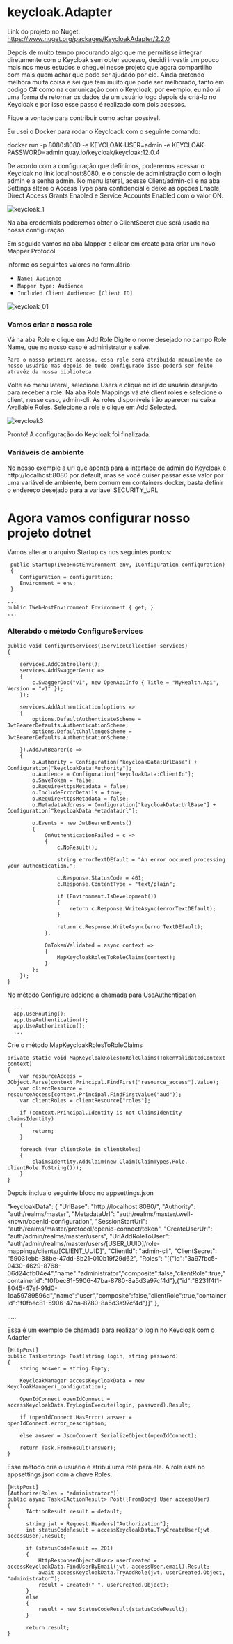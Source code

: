 
# keycloak.Adapter

Link do projeto no Nuget:
https://www.nuget.org/packages/KeycloakAdapter/2.2.0

Depois de muito tempo procurando algo que me permitisse integrar diretamente com o Keycloak sem obter sucesso, decidi investir um pouco mais nos meus estudos e 
cheguei nesse projeto que agora compartilho com mais quem achar que pode ser ajudado por ele.
Ainda pretendo melhora muita coisa e sei que tem muito que pode ser melhorado, tanto em código C# como na comunicação com o Keycloak, por exemplo, eu não vi uma forma de retornar os dados de um usuário logo depois de criá-lo no Keycloak e por isso esse passo é realizado com dois acessos. 

Fique a vontade para contribuir como achar possível. 

Eu usei o Docker para rodar o Keycloack com o seguinte comando:

docker run -p 8080:8080 -e KEYCLOAK-USER=admin -e KEYCLOAK-PASSWORD=admin quay.io/keycloak/keycloak:12.0.4

De acordo com a configuração que definimos, poderemos acessar o Keycloak no link localhost:8080, e o console de administração com o login admin e a senha admin.
No menu lateral, acesse Client/admin-cli e na aba Settings altere o Access Type para confidencial e deixe as opções Enable, Direct Access Grants Enabled e Service Accounts Enabled com o valor ON.

![keycloak_1](https://user-images.githubusercontent.com/41458425/113722331-b20fc100-96c6-11eb-9678-91539daf4376.png)

Na aba credentials poderemos obter o ClientSecret que será usado na nossa configuração.

Em seguida vamos na aba Mapper e clicar em create para criar um novo Mapper Protocol.

informe os seguintes valores no formulário:

- `Name: Audience`
- `Mapper type: Audience`
- `Included Client Audience: [Client ID]`

![keycloak_01](https://user-images.githubusercontent.com/41458425/113723977-44649480-96c8-11eb-8fae-3cda99c8e72a.png)

### Vamos criar a nossa role

Vá na aba Role  e clique em Add Role
Digite o nome desejado no campo Role Name, que no nosso caso é administrator e salve.

`Para o nosso primeiro acesso, essa role será atribuída manualmente ao nosso usuário mas depois de tudo configurado isso poderá ser feito atravéz da nossa biblioteca.`

Volte ao menu lateral, selecione Users e clique no id do usuário desejado para receber a role.
Na aba Role Mappings vá até client roles e selecione o client, nesse caso, admin-cli.
As roles disponíveis irão aparecer na caixa Available Roles. Selecione a role e clique em Add Selected.

![keycloak3](https://user-images.githubusercontent.com/41458425/113726747-e08f9b00-96ca-11eb-9c3c-c3ee830b7f12.png)


Pronto! A configuração do Keycloak foi finalizada.

### Variáveis de ambiente
No nosso exemple a url que aponta para a interface de admin do Keycloak é http://localhost:8080 por default, mas se você quiser passar esse valor
por uma variável de ambiente, bem comum em containers docker, basta definir o endereço desejado para a variável  SECURITY_URL

# Agora vamos configurar nosso projeto dotnet

Vamos alterar o arquivo Startup.cs nos seguintes pontos:

```
 public Startup(IWebHostEnvironment env, IConfiguration configuration)
 {
    Configuration = configuration;
    Environment = env;
 }
 ```
 ```
 ...
 public IWebHostEnvironment Environment { get; }
 ...
 ```

### Alterabdo o método ConfigureServices

```
public void ConfigureServices(IServiceCollection services)
{

    services.AddControllers();
    services.AddSwaggerGen(c =>
    {
        c.SwaggerDoc("v1", new OpenApiInfo { Title = "MyHealth.Api", Version = "v1" });
    });

    services.AddAuthentication(options =>
    {
        options.DefaultAuthenticateScheme = JwtBearerDefaults.AuthenticationScheme;
        options.DefaultChallengeScheme = JwtBearerDefaults.AuthenticationScheme;

    }).AddJwtBearer(o =>
    {
        o.Authority = Configuration["keycloakData:UrlBase"] + Configuration["keycloakData:Authority"];
        o.Audience = Configuration["keycloakData:ClientId"];
        o.SaveToken = false;
        o.RequireHttpsMetadata = false;
        o.IncludeErrorDetails = true;
        o.RequireHttpsMetadata = false;
        o.MetadataAddress = Configuration["keycloakData:UrlBase"] + Configuration["keycloakData:MetadataUrl"];

        o.Events = new JwtBearerEvents()
        {
            OnAuthenticationFailed = c =>
            {
                c.NoResult();

                string errorTextDEfault = "An error occured processing your authentication.";

                c.Response.StatusCode = 401;
                c.Response.ContentType = "text/plain";

                if (Environment.IsDevelopment())
                {
                    return c.Response.WriteAsync(errorTextDEfault);
                }

                return c.Response.WriteAsync(errorTextDEfault);
            },

            OnTokenValidated = async context =>
            {
                MapKeycloakRolesToRoleClaims(context);
            }
        };
    });
}
```
        
 No método Configure adcione a chamada para UseAuthentication
```
  ...
  app.UseRouting();
  app.UseAuthentication();
  app.UseAuthorization();
  ...
  ```

Crie o método MapKeycloakRolesToRoleClaims
```
private static void MapKeycloakRolesToRoleClaims(TokenValidatedContext context)
{
    var resourceAccess = JObject.Parse(context.Principal.FindFirst("resource_access").Value);
    var clientResource = resourceAccess[context.Principal.FindFirstValue("aud")];
    var clientRoles = clientResource["roles"];

    if (context.Principal.Identity is not ClaimsIdentity claimsIdentity)
    {
        return;
    }

    foreach (var clientRole in clientRoles)
    {
        claimsIdentity.AddClaim(new Claim(ClaimTypes.Role, clientRole.ToString()));
    }
}
```
        
Depois inclua o seguinte bloco no appsettings.json

"keycloakData": {
 "UrlBase": "http://localhost:8080/",
 "Authority": "auth/realms/master",
 "MetadataUrl": "auth/realms/master/.well-known/openid-configuration",
 "SessionStartUrl": "auth/realms/master/protocol/openid-connect/token",
 "CreateUserUrl": "auth/admin/realms/master/users",
 "UrlAddRoleToUser": "auth/admin/realms/master/users/[USER_UUID]/role-mappings/clients/[CLIENT_UUID]",
 "ClientId": "admin-cli",
 "ClientSecret": "59031ebb-38be-47dd-8b21-010b19f29d62",
 "Roles": "[{\"id\":\"3a97fbc5-0430-4629-8768-06d24cfb04e4\",\"name\":\"administrator\",\"composite\":false,\"clientRole\":true,\"containerId\":\"f0fbec81-5906-47ba-8780-8a5d3a97cf4d\"},{\"id\":\"8231f4f1-8045-47ef-91d0-1da59789596d\",\"name\":\"user\",\"composite\":false,\"clientRole\":true,\"containerId\":\"f0fbec81-5906-47ba-8780-8a5d3a97cf4d\"}]"
},

.....

Essa é um exemplo de chamada para realizar o login no Keycloak com o Adapter

```
[HttpPost]
public Task<string> Post(string login, string password)
{
    string answer = string.Empty;

    KeycloakManager accessKeycloakData = new KeycloakManager(_configutation);

    OpenIdConnect openIdConnect = accessKeycloakData.TryLoginExecute(login, password).Result;

    if (openIdConnect.HasError) answer = openIdConnect.error_description;

    else answer = JsonConvert.SerializeObject(openIdConnect);

    return Task.FromResult(answer);
}
```

Esse método cria o usuário e atribui uma role para ele.
A role está no appsettings.json com a chave Roles.

```
[HttpPost]
[Authorize(Roles = "administrator")]
public async Task<IActionResult> Post([FromBody] User accessUser)
{
      IActionResult result = default;

      string jwt = Request.Headers["Authorization"];
      int statusCodeResult = accessKeycloakData.TryCreateUser(jwt, accessUser).Result;

      if (statusCodeResult == 201)
      {
          HttpResponseObject<User> userCreated = accessKeycloakData.FindUserByEmail(jwt, accessUser.email).Result;
          await accessKeycloakData.TryAddRole(jwt, userCreated.Object, "administrator");
          result = Created(" ", userCreated.Object);
      }
      else
      {
          result = new StatusCodeResult(statusCodeResult);
      }

      return result;
}
```
    
